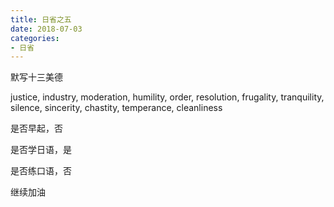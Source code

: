 ```yaml
---
title: 日省之五
date: 2018-07-03
categories:
- 日省
---
```


默写十三美德

justice, industry, moderation, humility, order, resolution, frugality, tranquility, silence, sincerity, chastity, temperance, cleanliness

是否早起，否

是否学日语，是

是否练口语，否

继续加油 